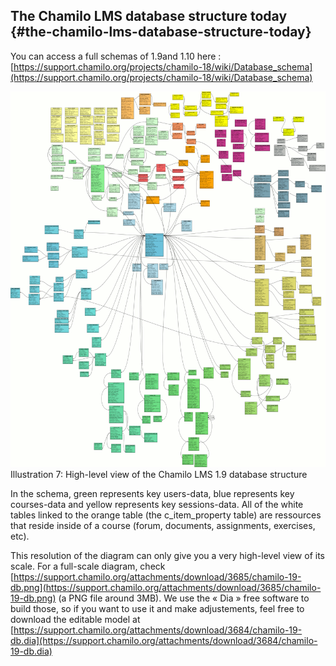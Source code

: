 ## The Chamilo LMS database structure today {#the-chamilo-lms-database-structure-today}

You can access a full schemas of 1.9and 1.10 here : [https://support.chamilo.org/projects/chamilo-18/wiki/Database_schema](https://support.chamilo.org/projects/chamilo-18/wiki/Database_schema)

![](../assets/images25.png)Illustration 7: High-level view of the Chamilo LMS 1.9 database structure

In the schema, green represents key users-data, blue represents key courses-data and yellow represents key sessions-data. All of the white tables linked to the orange table (the c_item_property table) are ressources that reside inside of a course (forum, documents, assignments, exercises, etc).

This resolution of the diagram can only give you a very high-level view of its scale. For a full-scale diagram, check [https://support.chamilo.org/attachments/download/3685/chamilo-19-db.png](https://support.chamilo.org/attachments/download/3685/chamilo-19-db.png) (a PNG file around 3MB). We use the « Dia » free software to build those, so if you want to use it and make adjustements, feel free to download the editable model at [https://support.chamilo.org/attachments/download/3684/chamilo-19-db.dia](https://support.chamilo.org/attachments/download/3684/chamilo-19-db.dia)